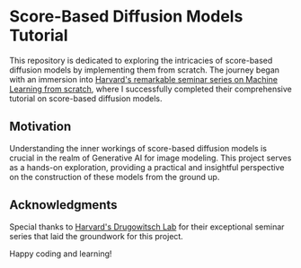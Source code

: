 # Score-Based Diffusion Models Tutorial

This repository is dedicated to exploring the intricacies of score-based diffusion models by implementing them from scratch. The journey began with an immersion into [Harvard's remarkable seminar series on Machine Learning from scratch](https://github.com/DrugowitschLab/ML-from-scratch-seminar/tree/master), where I successfully completed their comprehensive tutorial on score-based diffusion models.

## Motivation

Understanding the inner workings of score-based diffusion models is crucial in the realm of Generative AI for image modeling. This project serves as a hands-on exploration, providing a practical and insightful perspective on the construction of these models from the ground up.

## Acknowledgments

Special thanks to [Harvard's Drugowitsch Lab](https://github.com/DrugowitschLab) for their exceptional seminar series that laid the groundwork for this project.

Happy coding and learning!
